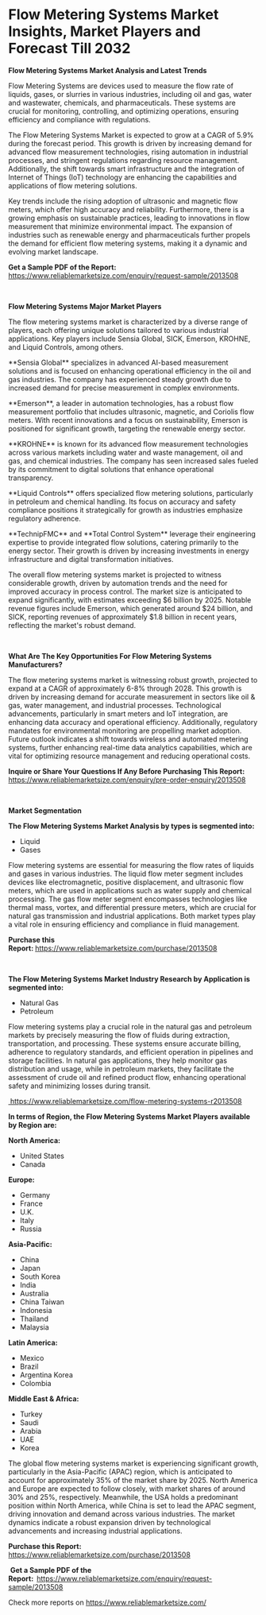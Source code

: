 <p><h1>Flow Metering Systems Market Insights, Market Players and Forecast Till 2032</h1></p><p><strong>Flow Metering Systems Market Analysis and Latest Trends</strong></p>
<p><p>Flow Metering Systems are devices used to measure the flow rate of liquids, gases, or slurries in various industries, including oil and gas, water and wastewater, chemicals, and pharmaceuticals. These systems are crucial for monitoring, controlling, and optimizing operations, ensuring efficiency and compliance with regulations.</p><p>The Flow Metering Systems Market is expected to grow at a CAGR of 5.9% during the forecast period. This growth is driven by increasing demand for advanced flow measurement technologies, rising automation in industrial processes, and stringent regulations regarding resource management. Additionally, the shift towards smart infrastructure and the integration of Internet of Things (IoT) technology are enhancing the capabilities and applications of flow metering solutions.</p><p>Key trends include the rising adoption of ultrasonic and magnetic flow meters, which offer high accuracy and reliability. Furthermore, there is a growing emphasis on sustainable practices, leading to innovations in flow measurement that minimize environmental impact. The expansion of industries such as renewable energy and pharmaceuticals further propels the demand for efficient flow metering systems, making it a dynamic and evolving market landscape.</p></p>
<p><strong>Get a Sample PDF of the Report:&nbsp;</strong> <a href="https://www.reliablemarketsize.com/enquiry/request-sample/2013508?utm_campaign=3092&utm_medium=2&utm_source=Github&utm_content=ia&utm_term=10042025&utm_id=flow-metering-systems">https://www.reliablemarketsize.com/enquiry/request-sample/2013508</a></p>
<p>&nbsp;</p>
<p><strong>Flow Metering Systems Major Market Players</strong></p>
<p><p>The flow metering systems market is characterized by a diverse range of players, each offering unique solutions tailored to various industrial applications. Key players include Sensia Global, SICK, Emerson, KROHNE, and Liquid Controls, among others.</p><p>**Sensia Global** specializes in advanced AI-based measurement solutions and is focused on enhancing operational efficiency in the oil and gas industries. The company has experienced steady growth due to increased demand for precise measurement in complex environments.</p><p>**Emerson**, a leader in automation technologies, has a robust flow measurement portfolio that includes ultrasonic, magnetic, and Coriolis flow meters. With recent innovations and a focus on sustainability, Emerson is positioned for significant growth, targeting the renewable energy sector.</p><p>**KROHNE** is known for its advanced flow measurement technologies across various markets including water and waste management, oil and gas, and chemical industries. The company has seen increased sales fueled by its commitment to digital solutions that enhance operational transparency.</p><p>**Liquid Controls** offers specialized flow metering solutions, particularly in petroleum and chemical handling. Its focus on accuracy and safety compliance positions it strategically for growth as industries emphasize regulatory adherence.</p><p>**TechnipFMC** and **Total Control System** leverage their engineering expertise to provide integrated flow solutions, catering primarily to the energy sector. Their growth is driven by increasing investments in energy infrastructure and digital transformation initiatives.</p><p>The overall flow metering systems market is projected to witness considerable growth, driven by automation trends and the need for improved accuracy in process control. The market size is anticipated to expand significantly, with estimates exceeding $6 billion by 2025. Notable revenue figures include Emerson, which generated around $24 billion, and SICK, reporting revenues of approximately $1.8 billion in recent years, reflecting the market's robust demand.</p></p>
<p>&nbsp;</p>
<p><strong>What Are The Key Opportunities For Flow Metering Systems Manufacturers?</strong></p>
<p><p>The flow metering systems market is witnessing robust growth, projected to expand at a CAGR of approximately 6-8% through 2028. This growth is driven by increasing demand for accurate measurement in sectors like oil & gas, water management, and industrial processes. Technological advancements, particularly in smart meters and IoT integration, are enhancing data accuracy and operational efficiency. Additionally, regulatory mandates for environmental monitoring are propelling market adoption. Future outlook indicates a shift towards wireless and automated metering systems, further enhancing real-time data analytics capabilities, which are vital for optimizing resource management and reducing operational costs.</p></p>
<p><strong>Inquire or Share Your Questions If Any Before Purchasing This Report:</strong> <a href="https://www.reliablemarketsize.com/enquiry/pre-order-enquiry/2013508?utm_campaign=3092&utm_medium=2&utm_source=Github&utm_content=ia&utm_term=10042025&utm_id=flow-metering-systems">https://www.reliablemarketsize.com/enquiry/pre-order-enquiry/2013508</a></p>
<p>&nbsp;</p>
<p><strong>Market Segmentation</strong></p>
<p><strong>The Flow Metering Systems Market Analysis by types is segmented into:</strong></p>
<p><ul><li>Liquid</li><li>Gases</li></ul></p>
<p><p>Flow metering systems are essential for measuring the flow rates of liquids and gases in various industries. The liquid flow meter segment includes devices like electromagnetic, positive displacement, and ultrasonic flow meters, which are used in applications such as water supply and chemical processing. The gas flow meter segment encompasses technologies like thermal mass, vortex, and differential pressure meters, which are crucial for natural gas transmission and industrial applications. Both market types play a vital role in ensuring efficiency and compliance in fluid management.</p></p>
<p><strong>Purchase this Report:&nbsp;</strong><a href="https://www.reliablemarketsize.com/purchase/2013508?utm_campaign=3092&utm_medium=2&utm_source=Github&utm_content=ia&utm_term=10042025&utm_id=flow-metering-systems">https://www.reliablemarketsize.com/purchase/2013508</a></p>
<p>&nbsp;</p>
<p><strong>The Flow Metering Systems Market Industry Research by Application is segmented into:</strong></p>
<p><ul><li>Natural Gas</li><li>Petroleum</li></ul></p>
<p><p>Flow metering systems play a crucial role in the natural gas and petroleum markets by precisely measuring the flow of fluids during extraction, transportation, and processing. These systems ensure accurate billing, adherence to regulatory standards, and efficient operation in pipelines and storage facilities. In natural gas applications, they help monitor gas distribution and usage, while in petroleum markets, they facilitate the assessment of crude oil and refined product flow, enhancing operational safety and minimizing losses during transit.</p></p>
<p><a href="https://www.reliablemarketsize.com/flow-metering-systems-r2013508?utm_campaign=3092&utm_medium=2&utm_source=Github&utm_content=ia&utm_term=10042025&utm_id=flow-metering-systems">&nbsp;https://www.reliablemarketsize.com/flow-metering-systems-r2013508</a></p>
<p><strong>In terms of Region, the Flow Metering Systems Market Players available by Region are:</strong></p>
<p>
    <p> <strong> North America: </strong>
        <ul>
            <li>United States</li>
            <li>Canada</li>
        </ul>
        </p> 
    <p> <strong> Europe: </strong>
        <ul>
            <li>Germany</li>
            <li>France</li>
            <li>U.K.</li>
            <li>Italy</li>
            <li>Russia</li>
        </ul>
        </p> 
    <p> <strong> Asia-Pacific: </strong>
        <ul>
            <li>China</li>
            <li>Japan</li>
            <li>South Korea</li>
            <li>India</li>
            <li>Australia</li>
            <li>China Taiwan</li>
            <li>Indonesia</li>
            <li>Thailand</li>
            <li>Malaysia</li>
        </ul>
        </p> 
    <p> <strong> Latin America: </strong>
        <ul>
            <li>Mexico</li>
            <li>Brazil</li>
            <li>Argentina Korea</li>
            <li>Colombia</li>
        </ul>
        </p> 
    <p> <strong> Middle East & Africa: </strong>
        <ul>
            <li>Turkey</li>
            <li>Saudi</li>
            <li>Arabia</li>
            <li>UAE</li>
            <li>Korea</li>
        </ul>
    </p>
    </p>
<p><p>The global flow metering systems market is experiencing significant growth, particularly in the Asia-Pacific (APAC) region, which is anticipated to account for approximately 35% of the market share by 2025. North America and Europe are expected to follow closely, with market shares of around 30% and 25%, respectively. Meanwhile, the USA holds a predominant position within North America, while China is set to lead the APAC segment, driving innovation and demand across various industries. The market dynamics indicate a robust expansion driven by technological advancements and increasing industrial applications.</p></p>
<p><strong>Purchase this Report: </strong><a href="https://www.reliablemarketsize.com/purchase/2013508?utm_campaign=3092&utm_medium=2&utm_source=Github&utm_content=ia&utm_term=10042025&utm_id=flow-metering-systems">https://www.reliablemarketsize.com/purchase/2013508</a></p>
<p>&nbsp;<strong>Get a Sample PDF of the Report:&nbsp;&nbsp;</strong><a href="https://www.reliablemarketsize.com/enquiry/request-sample/2013508?utm_campaign=3092&utm_medium=2&utm_source=Github&utm_content=ia&utm_term=10042025&utm_id=flow-metering-systems">https://www.reliablemarketsize.com/enquiry/request-sample/2013508</a></p>
<p><strong></strong></p>
<p>Check more reports on <a href="https://www.reliablemarketsize.com/?utm_campaign=3092&utm_medium=2&utm_source=Github&utm_content=ia&utm_term=10042025&utm_id=flow-metering-systems">https://www.reliablemarketsize.com/</a></p>